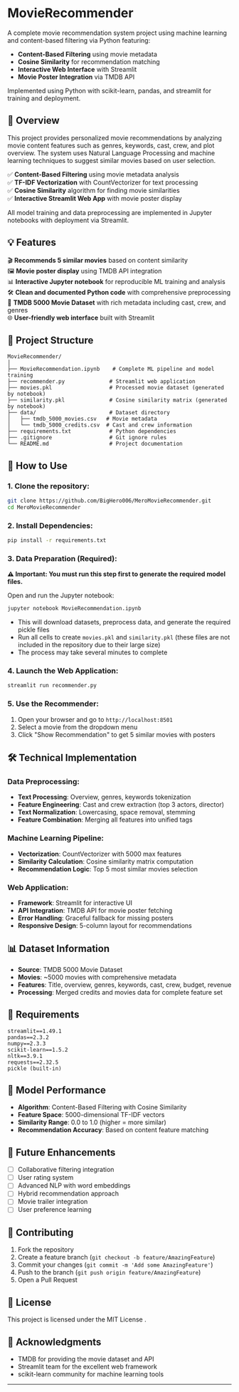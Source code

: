 # MovieRecommender
A complete movie recommendation system project using machine learning and content-based filtering via Python featuring:

- **Content-Based Filtering** using movie metadata
- **Cosine Similarity** for recommendation matching  
- **Interactive Web Interface** with Streamlit
- **Movie Poster Integration** via TMDB API

Implemented using Python with scikit-learn, pandas, and streamlit for training and deployment.

## 📌 Overview
This project provides personalized movie recommendations by analyzing movie content features such as genres, keywords, cast, crew, and plot overview. The system uses Natural Language Processing and machine learning techniques to suggest similar movies based on user selection.

✅ **Content-Based Filtering** using movie metadata analysis  
✅ **TF-IDF Vectorization** with CountVectorizer for text processing  
✅ **Cosine Similarity** algorithm for finding movie similarities  
✅ **Interactive Streamlit Web App** with movie poster display  

All model training and data preprocessing are implemented in Jupyter notebooks with deployment via Streamlit.

## 💡 Features
🎬 **Recommends 5 similar movies** based on content similarity  
🖼️ **Movie poster display** using TMDB API integration  
📊 **Interactive Jupyter notebook** for reproducible ML training and analysis  
🛠️ **Clean and documented Python code** with comprehensive preprocessing  
📁 **TMDB 5000 Movie Dataset** with rich metadata including cast, crew, and genres  
🌐 **User-friendly web interface** built with Streamlit  

## 📂 Project Structure
```
MovieRecommender/
│
├── MovieRecommendation.ipynb    # Complete ML pipeline and model training
├── recommender.py              # Streamlit web application
├── movies.pkl                  # Processed movie dataset (generated by notebook)
├── similarity.pkl              # Cosine similarity matrix (generated by notebook)
├── data/                       # Dataset directory
│   ├── tmdb_5000_movies.csv   # Movie metadata
│   └── tmdb_5000_credits.csv  # Cast and crew information
├── requirements.txt            # Python dependencies
├── .gitignore                  # Git ignore rules
└── README.md                   # Project documentation
```

## 🚀 How to Use

### 1. Clone the repository:
```bash
git clone https://github.com/BigHero006/MeroMovieRecommender.git
cd MeroMovieRecommender
```

### 2. Install Dependencies:
```bash
pip install -r requirements.txt
```

### 3. Data Preparation (Required):
**⚠️ Important: You must run this step first to generate the required model files.**

Open and run the Jupyter notebook:
```bash
jupyter notebook MovieRecommendation.ipynb
```
- This will download datasets, preprocess data, and generate the required pickle files
- Run all cells to create `movies.pkl` and `similarity.pkl` (these files are not included in the repository due to their large size)
- The process may take several minutes to complete

### 4. Launch the Web Application:
```bash
streamlit run recommender.py
```

### 5. Use the Recommender:
1. Open your browser and go to `http://localhost:8501`
2. Select a movie from the dropdown menu
3. Click "Show Recommendation" to get 5 similar movies with posters

## 🛠️ Technical Implementation

### Data Preprocessing:
- **Text Processing**: Overview, genres, keywords tokenization
- **Feature Engineering**: Cast and crew extraction (top 3 actors, director)
- **Text Normalization**: Lowercasing, space removal, stemming
- **Feature Combination**: Merging all features into unified tags

### Machine Learning Pipeline:
- **Vectorization**: CountVectorizer with 5000 max features
- **Similarity Calculation**: Cosine similarity matrix computation
- **Recommendation Logic**: Top 5 most similar movies selection

### Web Application:
- **Framework**: Streamlit for interactive UI
- **API Integration**: TMDB API for movie poster fetching
- **Error Handling**: Graceful fallback for missing posters
- **Responsive Design**: 5-column layout for recommendations

## 📊 Dataset Information
- **Source**: TMDB 5000 Movie Dataset
- **Movies**: ~5000 movies with comprehensive metadata
- **Features**: Title, overview, genres, keywords, cast, crew, budget, revenue
- **Processing**: Merged credits and movies data for complete feature set

## 🔧 Requirements
```
streamlit==1.49.1
pandas==2.3.2
numpy==2.3.3
scikit-learn==1.5.2
nltk==3.9.1
requests==2.32.5
pickle (built-in)
```

## 🎯 Model Performance
- **Algorithm**: Content-Based Filtering with Cosine Similarity
- **Feature Space**: 5000-dimensional TF-IDF vectors
- **Similarity Range**: 0.0 to 1.0 (higher = more similar)
- **Recommendation Accuracy**: Based on content feature matching

## 🌟 Future Enhancements
- [ ] Collaborative filtering integration
- [ ] User rating system
- [ ] Advanced NLP with word embeddings
- [ ] Hybrid recommendation approach
- [ ] Movie trailer integration
- [ ] User preference learning

## 🤝 Contributing
1. Fork the repository
2. Create a feature branch (`git checkout -b feature/AmazingFeature`)
3. Commit your changes (`git commit -m 'Add some AmazingFeature'`)
4. Push to the branch (`git push origin feature/AmazingFeature`)
5. Open a Pull Request

## 📄 License
This project is licensed under the MIT License .

## 🙏 Acknowledgments
- TMDB for providing the movie dataset and API
- Streamlit team for the excellent web framework
- scikit-learn community for machine learning tools

---